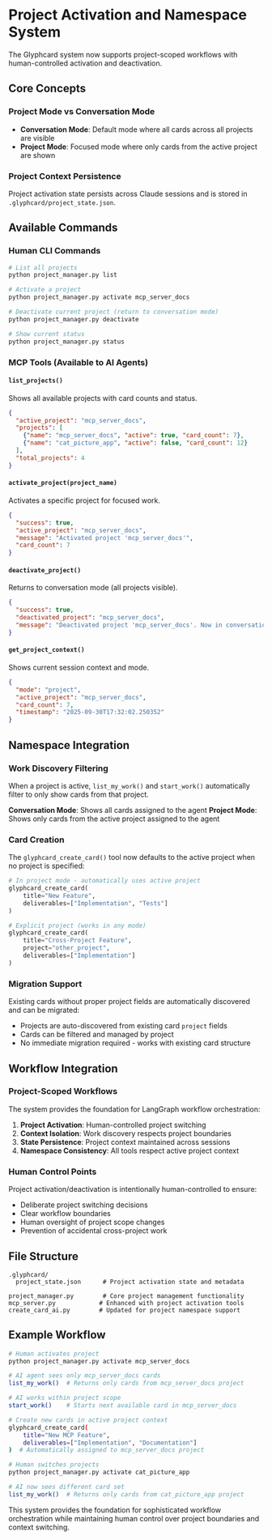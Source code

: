# Project Activation and Namespace System

The Glyphcard system now supports project-scoped workflows with human-controlled activation and deactivation.

## Core Concepts

### Project Mode vs Conversation Mode

- **Conversation Mode**: Default mode where all cards across all projects are visible
- **Project Mode**: Focused mode where only cards from the active project are shown

### Project Context Persistence

Project activation state persists across Claude sessions and is stored in `.glyphcard/project_state.json`.

## Available Commands

### Human CLI Commands

```bash
# List all projects
python project_manager.py list

# Activate a project  
python project_manager.py activate mcp_server_docs

# Deactivate current project (return to conversation mode)
python project_manager.py deactivate

# Show current status
python project_manager.py status
```

### MCP Tools (Available to AI Agents)

#### `list_projects()`
Shows all available projects with card counts and status.

```json
{
  "active_project": "mcp_server_docs",
  "projects": [
    {"name": "mcp_server_docs", "active": true, "card_count": 7},
    {"name": "cat_picture_app", "active": false, "card_count": 12}
  ],
  "total_projects": 4
}
```

#### `activate_project(project_name)`
Activates a specific project for focused work.

```json
{
  "success": true,
  "active_project": "mcp_server_docs",
  "message": "Activated project 'mcp_server_docs'",
  "card_count": 7
}
```

#### `deactivate_project()`
Returns to conversation mode (all projects visible).

```json
{
  "success": true,
  "deactivated_project": "mcp_server_docs",
  "message": "Deactivated project 'mcp_server_docs'. Now in conversation mode."
}
```

#### `get_project_context()`
Shows current session context and mode.

```json
{
  "mode": "project",
  "active_project": "mcp_server_docs", 
  "card_count": 7,
  "timestamp": "2025-09-30T17:32:02.250352"
}
```

## Namespace Integration

### Work Discovery Filtering

When a project is active, `list_my_work()` and `start_work()` automatically filter to only show cards from that project.

**Conversation Mode**: Shows all cards assigned to the agent
**Project Mode**: Shows only cards from the active project assigned to the agent

### Card Creation

The `glyphcard_create_card()` tool now defaults to the active project when no project is specified:

```python
# In project mode - automatically uses active project
glyphcard_create_card(
    title="New Feature",
    deliverables=["Implementation", "Tests"]
)

# Explicit project (works in any mode)
glyphcard_create_card(
    title="Cross-Project Feature", 
    project="other_project",
    deliverables=["Implementation"]
)
```

### Migration Support

Existing cards without proper project fields are automatically discovered and can be migrated:

- Projects are auto-discovered from existing card `project` fields
- Cards can be filtered and managed by project
- No immediate migration required - works with existing card structure

## Workflow Integration

### Project-Scoped Workflows

The system provides the foundation for LangGraph workflow orchestration:

1. **Project Activation**: Human-controlled project switching
2. **Context Isolation**: Work discovery respects project boundaries  
3. **State Persistence**: Project context maintained across sessions
4. **Namespace Consistency**: All tools respect active project context

### Human Control Points

Project activation/deactivation is intentionally human-controlled to ensure:

- Deliberate project switching decisions
- Clear workflow boundaries  
- Human oversight of project scope changes
- Prevention of accidental cross-project work

## File Structure

```
.glyphcard/
  project_state.json      # Project activation state and metadata

project_manager.py        # Core project management functionality
mcp_server.py            # Enhanced with project activation tools
create_card_ai.py        # Updated for project namespace support
```

## Example Workflow

```bash
# Human activates project
python project_manager.py activate mcp_server_docs

# AI agent sees only mcp_server_docs cards
list_my_work()  # Returns only cards from mcp_server_docs project

# AI works within project scope
start_work()    # Starts next available card in mcp_server_docs

# Create new cards in active project context
glyphcard_create_card(
    title="New MCP Feature",
    deliverables=["Implementation", "Documentation"]
)  # Automatically assigned to mcp_server_docs project

# Human switches projects
python project_manager.py activate cat_picture_app

# AI now sees different card set
list_my_work()  # Returns only cards from cat_picture_app project
```

This system provides the foundation for sophisticated workflow orchestration while maintaining human control over project boundaries and context switching.